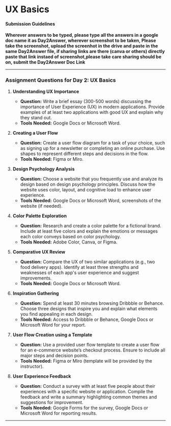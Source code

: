 # UX Basics

#### Submission Guidelines

**Wherever answers to be typed, please type all the answers in a google doc name it as Day2Answer, wherever screenshot to be taken, Please take the screenshot, upload the screenhot in the drive and paste in the same Day2Answer file, if sharing links are there (canva or others) directly paste that link instaed of screenshot,please take care sharing should be on, submit the Day2Answer Doc Link**

---

### **Assignment Questions for Day 2: UX Basics**

1. **Understanding UX Importance**

   - **Question:** Write a brief essay (300-500 words) discussing the importance of User Experience (UX) in modern applications. Provide examples of at least two applications with good UX and explain why they stand out.
   - **Tools Needed:** Google Docs or Microsoft Word.

2. **Creating a User Flow**

   - **Question:** Create a user flow diagram for a task of your choice, such as signing up for a newsletter or completing an online purchase. Use shapes to represent different steps and decisions in the flow.
   - **Tools Needed:** Figma or Miro.

3. **Design Psychology Analysis**

   - **Question:** Choose a website that you frequently use and analyze its design based on design psychology principles. Discuss how the website uses color, layout, and cognitive load to enhance user experience.
   - **Tools Needed:** Google Docs or Microsoft Word, screenshots of the website (if needed).

4. **Color Palette Exploration**

   - **Question:** Research and create a color palette for a fictional brand. Include at least five colors and explain the emotions or messages each color conveys based on color psychology.
   - **Tools Needed:** Adobe Color, Canva, or Figma.

5. **Comparative UX Review**

   - **Question:** Compare the UX of two similar applications (e.g., two food delivery apps). Identify at least three strengths and weaknesses of each app's user experience and suggest improvements.
   - **Tools Needed:** Google Docs or Microsoft Word.

6. **Inspiration Gathering**

   - **Question:** Spend at least 30 minutes browsing Dribbble or Behance. Choose three designs that inspire you and explain what elements you find appealing in each design.
   - **Tools Needed:** Access to Dribbble or Behance, Google Docs or Microsoft Word for your report.

7. **User Flow Creation using a Template**

   - **Question:** Use a provided user flow template to create a user flow for an e-commerce website’s checkout process. Ensure to include all major steps and decision points.
   - **Tools Needed:** Figma or Miro (template will be provided by the instructor).

8. **User Experience Feedback**
   - **Question:** Conduct a survey with at least five people about their experiences with a specific website or application. Compile the feedback and write a summary highlighting common themes and suggestions for improvement.
   - **Tools Needed:** Google Forms for the survey, Google Docs or Microsoft Word for reporting results.

---
